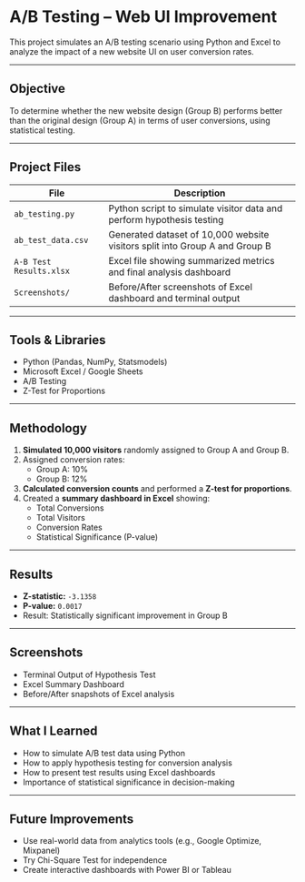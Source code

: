 #  A/B Testing – Web UI Improvement

This project simulates an A/B testing scenario using Python and Excel to analyze the impact of a new website UI on user conversion rates.

---

##  Objective

To determine whether the new website design (Group B) performs better than the original design (Group A) in terms of user conversions, using statistical testing.

---

##  Project Files

| File | Description |
|------|-------------|
| `ab_testing.py` | Python script to simulate visitor data and perform hypothesis testing |
| `ab_test_data.csv` | Generated dataset of 10,000 website visitors split into Group A and Group B |
| `A-B Test Results.xlsx` | Excel file showing summarized metrics and final analysis dashboard |
| `Screenshots/` | Before/After screenshots of Excel dashboard and terminal output |

---

##  Tools & Libraries

- Python (Pandas, NumPy, Statsmodels)
- Microsoft Excel / Google Sheets
- A/B Testing
- Z-Test for Proportions

---

##  Methodology

1. **Simulated 10,000 visitors** randomly assigned to Group A and Group B.
2. Assigned conversion rates:
   - Group A: 10%
   - Group B: 12%
3. **Calculated conversion counts** and performed a **Z-test for proportions**.
4. Created a **summary dashboard in Excel** showing:
   - Total Conversions
   - Total Visitors
   - Conversion Rates
   - Statistical Significance (P-value)

---

##  Results

- **Z-statistic:** `-3.1358`  
- **P-value:** `0.0017`  
-  Result: Statistically significant improvement in Group B

---

##  Screenshots

- Terminal Output of Hypothesis Test
- Excel Summary Dashboard
- Before/After snapshots of Excel analysis

---

##  What I Learned

- How to simulate A/B test data using Python
- How to apply hypothesis testing for conversion analysis
- How to present test results using Excel dashboards
- Importance of statistical significance in decision-making

---

##  Future Improvements

- Use real-world data from analytics tools (e.g., Google Optimize, Mixpanel)
- Try Chi-Square Test for independence
- Create interactive dashboards with Power BI or Tableau


